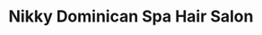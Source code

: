 ---
title: "Nikky Dominican Spa Hair Salon"
url: /chester/nikky-dominican-spa-hair-salon/
shop: hairdresser
---